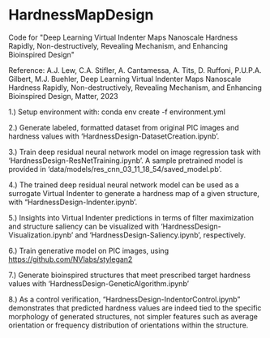 # HardnessMapDesign

Code for "Deep Learning Virtual Indenter Maps Nanoscale Hardness Rapidly, Non-destructively, Revealing Mechanism, and Enhancing Bioinspired Design"

Reference: A.J. Lew, C.A. Stifler, A. Cantamessa, A. Tits, D. Ruffoni, P.U.P.A. Gilbert, M.J. Buehler, Deep Learning Virtual Indenter Maps Nanoscale Hardness Rapidly, Non-destructively, Revealing Mechanism, and Enhancing Bioinspired Design, Matter, 2023

1.) Setup environment with: conda env create -f environment.yml

2.) Generate labeled, formatted dataset from original PIC images and hardness values with ‘HardnessDesign-DatasetCreation.ipynb’. 

3.) Train deep residual neural network model on image regression task with ‘HardnessDesign-ResNetTraining.ipynb’. A sample pretrained model is provided in ‘data/models/res_cnn_03_11_18_54/saved_model.pb’.

4.) The trained deep residual neural network model can be used as a surrogate Virtual Indenter to generate a hardness map of a given structure, with “HardnessDesign-Indenter.ipynb’.

5.) Insights into Virtual Indenter predictions in terms of filter maximization and structure saliency can be visualized with ‘HardnessDesign-Visualization.ipynb’ and ‘HardnessDesign-Saliency.ipynb’, respectively.

6.) Train generative model on PIC images, using https://github.com/NVlabs/stylegan2  

7.) Generate bioinspired structures that meet prescribed target hardness values with ‘HardnessDesign-GeneticAlgorithm.ipynb’

8.) As a control verification, “HardnessDesign-IndentorControl.ipynb” demonstrates that predicted hardness values are indeed tied to the specific morphology of generated structures, not simpler features such as average orientation or frequency distribution of orientations within the structure. 
